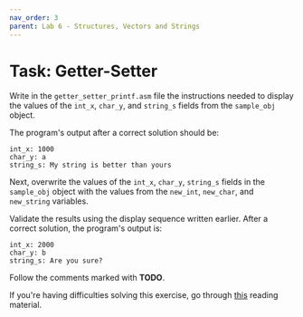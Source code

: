```yaml
---
nav_order: 3
parent: Lab 6 - Structures, Vectors and Strings
---
```


# Task: Getter-Setter

Write in the `getter_setter_printf.asm` file the instructions needed to display the values of the `int_x`, `char_y`, and `string_s` fields from the `sample_obj` object.

The program's output after a correct solution should be:

```Assembly
int_x: 1000
char_y: a
string_s: My string is better than yours
```

Next, overwrite the values of the `int_x`, `char_y`, `string_s` fields in the `sample_obj` object with the values from the `new_int`, `new_char`, and `new_string` variables.

Validate the results using the display sequence written earlier. After a correct solution, the program's output is:

```Assembly
int_x: 2000
char_y: b
string_s: Are you sure?
```

Follow the comments marked with **TODO**.

If you're having difficulties solving this exercise, go through [this](../../reading/structures.md) reading material.
